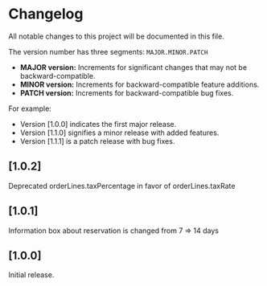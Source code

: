 <!-- START_METADATA
---
title: Shopware Changelog
sidebar_position: 100
description: All notable changes to the Shopware plugin will be documented in this file.
pagination_next: null
pagination_prev: null
---
END_METADATA -->

# Changelog

All notable changes to this project will be documented in this file.

The version number has three segments: `MAJOR.MINOR.PATCH`

- **MAJOR version:** Increments for significant changes that may not be backward-compatible.
- **MINOR version:** Increments for backward-compatible feature additions.
- **PATCH version:** Increments for backward-compatible bug fixes.

For example:

- Version [1.0.0] indicates the first major release.
- Version [1.1.0] signifies a minor release with added features.
- Version [1.1.1] is a patch release with bug fixes.

## [1.0.2]

Deprecated orderLines.taxPercentage in favor of orderLines.taxRate

## [1.0.1]

Information box about reservation is changed from 7 => 14 days

## [1.0.0]

Initial release.
